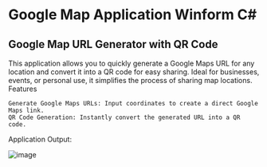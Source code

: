 # Google Map Application Winform C#
## Google Map URL Generator with QR Code

This application allows you to quickly generate a Google Maps URL for any location and convert it into a QR code for easy sharing. Ideal for businesses, events, or personal use, it simplifies the process of sharing map locations.
Features

    Generate Google Maps URLs: Input coordinates to create a direct Google Maps link.
    QR Code Generation: Instantly convert the generated URL into a QR code.

Application Output:

![image](https://github.com/user-attachments/assets/10ffebce-fc64-4f13-8d08-e1f07b37d393)
